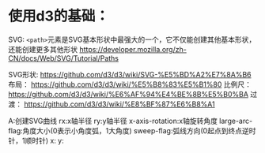 # 使用d3的基础：
SVG: `<path>`元素是SVG基本形状中最强大的一个，它不仅能创建其他基本形状，还能创建更多其他形状  https://developer.mozilla.org/zh-CN/docs/Web/SVG/Tutorial/Paths

  SVG形状:  https://github.com/d3/d3/wiki/SVG-%E5%BD%A2%E7%8A%B6
  布局：    https://github.com/d3/d3/wiki/%E5%B8%83%E5%B1%80
  比例尺：  https://github.com/d3/d3/wiki/%E6%AF%94%E4%BE%8B%E5%B0%BA
  过渡：    https://github.com/d3/d3/wiki/%E8%BF%87%E6%B8%A1



A:创建SVG曲线
rx:x轴半径
ry:y轴半径
x-axis-rotation:x轴旋转角度
large-arc-flag:角度大小(0表示小角度弧，1大角度)
sweep-flag:弧线方向(0起点到终点逆时针，1顺时针)
x:
y:

